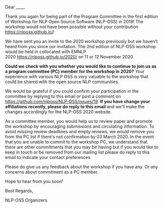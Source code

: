 Dear ____,

Thank you again for being part of the Program Committee in the first edition of Workshop for NLP Open Source Software (NLP-OSS) in 2018! The workshop would not have been possible without your contribution https://nlposs.github.io/!

We have sent you an invite to the 2020 workshop previously but we haven't heard from you since our invitation. The 2nd edition of NLP-OSS workshop would be held in collocated with EMNLP 2020 https://nlposs.github.io/2020/ on 11 or 12 November 2020. 

**Could we check with you whether you would like to continue to join us as a program committee (PC) member for the workshop in 2020?** Your experience with various NLP OSS is very valuable to the workshop that could be shared with the open source NLP communities.

We would be grateful if you could confirm your participation in the committee by replying to this email or post a comment on https://github.com/nlposs/NLP-OSS/issues/19. **If you have change your affiliations recently, please do reply to this email** and we'll make the changes accordingly for the NLP-OSS 2020 website.

As a committee member, you would help us to review paper and promote the workshop by encouraging submissions and circulating information. To avoid missing review deadlines and empty reviews, we would remove you from the PC list if there's not confirmation by 03 March 2020. In the event that you are unable to commit to the workshop PC, we understand that there are other commitments that you may be having but if you would like to keep in touch or be removed from our mailing list please do reply to this email to indicate your contact preferences. 

Please do give us any feedback about the workshop if you have any. Or any concerns about commitment as a PC member. 

Hope to hear from you soon!

Best Regards,

NLP-OSS Organizers
